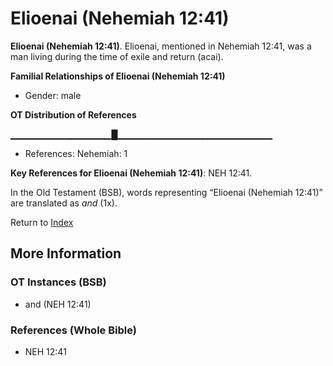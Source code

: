 # Elioenai (Nehemiah 12:41)
**Elioenai (Nehemiah 12:41)**. 
Elioenai, mentioned in Nehemiah 12:41, was a man living during the time of exile and return (acai). 




**Familial Relationships of Elioenai (Nehemiah 12:41)**


* Gender: male


**OT Distribution of References**

▁▁▁▁▁▁▁▁▁▁▁▁▁▁▁█▁▁▁▁▁▁▁▁▁▁▁▁▁▁▁▁▁▁▁▁▁▁▁
* References: Nehemiah: 1



**Key References for Elioenai (Nehemiah 12:41)**: 
NEH 12:41. 


In the Old Testament (BSB), words representing “Elioenai (Nehemiah 12:41)” are translated as 
*and* (1x). 




Return to [Index](00-Index.md)

## More Information

### OT Instances (BSB)

* and (NEH 12:41)



### References (Whole Bible)

* NEH 12:41



